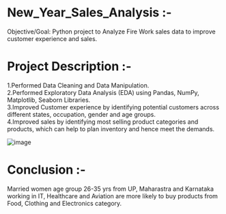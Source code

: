 # New_Year_Sales_Analysis :-

Objective/Goal: Python project to Analyze Fire Work sales data to improve customer experience and sales.

# Project Description :-
1.Performed Data Cleaning and Data Manipulation.<br>
2.Performed Exploratory Data Analysis (EDA) using Pandas, NumPy, Matplotlib, Seaborn Libraries.<br>
3.Improved Customer experience by identifying potential customers across different states, occupation, gender and age groups.<br>
4.Improved sales by identifying most selling product categories and products, which can help to plan inventory and hence meet the demands.<br>

![image](https://github.com/user-attachments/assets/a73ac69f-e788-41e4-9bb9-8c83fa23d240)



# Conclusion :-
Married women age group 26-35 yrs from UP,
Maharastra and Karnataka working in IT,
Healthcare and Aviation are more likely to buy products from Food,
Clothing and Electronics category.

